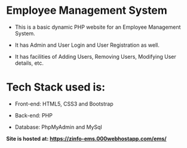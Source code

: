 # Employee Management System

- This is a basic dynamic PHP website for an Employee Management System.

- It has Admin and User Login and User Registration as well.

- It has facilities of Adding Users, Removing Users, Modifying User details, etc. 

# Tech Stack used is:

- Front-end: HTML5, CSS3 and Bootstrap

- Back-end: PHP

- Database: PhpMyAdmin and MySql

**Site is hosted at: https://zinfo-ems.000webhostapp.com/ems/**
